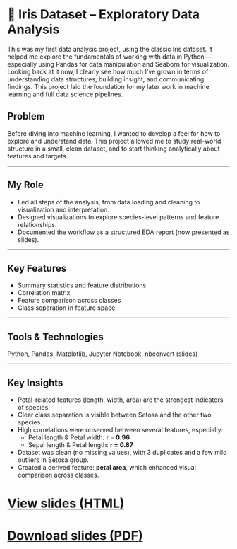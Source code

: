 
# 🌸  Iris Dataset – Exploratory Data Analysis

This was my first data analysis project, using the classic Iris dataset. It helped me explore the fundamentals of working with data in Python — especially using Pandas for data manipulation and Seaborn for visualization. Looking back at it now, I clearly see how much I’ve grown in terms of understanding data structures, building insight, and communicating findings. This project laid the foundation for my later work in machine learning and full data science pipelines.


## Problem

Before diving into machine learning, I wanted to develop a feel for how to explore and understand data. This project allowed me to study real-world structure in a small, clean dataset, and to start thinking analytically about features and targets.

---

## My Role

- Led all steps of the analysis, from data loading and cleaning to visualization and interpretation.
- Designed visualizations to explore species-level patterns and feature relationships.
- Documented the workflow as a structured EDA report (now presented as slides).

---

## Key Features

- Summary statistics and feature distributions
- Correlation matrix
- Feature comparison across classes
- Class separation in feature space

---

## Tools & Technologies

Python, Pandas, Matplotlib, Jupyter Notebook, nbconvert (slides)

---

## Key Insights

- Petal-related features (length, width, area) are the strongest indicators of species.
- Clear class separation is visible between Setosa and the other two species.
- High correlations were observed between several features, especially:
  - Petal length & Petal width: **r = 0.96**
  - Sepal length & Petal length: **r = 0.87**
- Dataset was clean (no missing values), with 3 duplicates and a few mild outliers in Setosa group.
- Created a derived feature: **petal area**, which enhanced visual comparison across classes.





# [View slides (HTML)](../assets/irysy.slides.html)  


# [Download slides (PDF)](../assets/irysy.slides.pdf)
